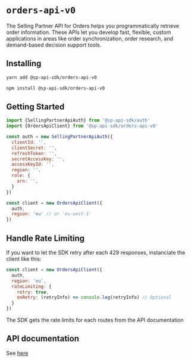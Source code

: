 # `orders-api-v0`

The Selling Partner API for Orders helps you programmatically retrieve order information. These APIs let you develop fast, flexible, custom applications in areas like order synchronization, order research, and demand-based decision support tools.

## Installing

```sh
yarn add @sp-api-sdk/orders-api-v0
```

```sh
npm install @sp-api-sdk/orders-api-v0
```

## Getting Started

```javascript
import {SellingPartnerApiAuth} from '@sp-api-sdk/auth'
import {OrdersApiClient} from '@sp-api-sdk/orders-api-v0'

const auth = new SellingPartnerApiAuth({
  clientId: '',
  clientSecret: '',
  refreshToken: '',
  secretAccessKey: '',
  accessKeyId: '',
  region: '',
  role: {
    arn: '',
  }
})

const client = new OrdersApiClient({
  auth,
  region: 'eu' // or 'eu-west-1'
})
```

## Handle Rate Limiting

If you want to let the SDK retry after each 429 responses, instanciate the client like this:

```javascript
const client = new OrdersApiClient({
  auth,
  region: 'eu',
  rateLimiting: {
    retry: true,
    onRetry: (retryInfo) => console.log(retryInfo) // Optional
  }
})
```

The SDK gets the rate limits for each routes from the API documentation

## API documentation

See [here](https://github.com/amzn/selling-partner-api-docs/tree/main/references/orders-api/ordersV0.md)
